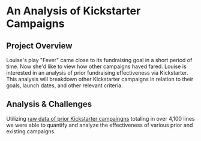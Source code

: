 # An Analysis of Kickstarter Campaigns
## Project Overview
Louise's play "Fever" came close to its fundraising goal in a short period of time. Now she'd like to view how other campaigns haved fared. Louise is interested in an analysis of prior fundraising effectiveness via Kickstarter. This analysis will breakdown other Kickstarter campaigns in relation to their goals, launch dates, and other relevant criteria. 
## Analysis & Challenges
Utilizing [raw data of prior Kickstarter campaingns](,https://github.com/KEGANCP/kickstarter-analysis/blob/main/KICKSTARTER_Challenge.xlsx) totaling in over 4,100 lines we were able to quantify and analyze the effectiveness of various prior and existing campaigns. 
